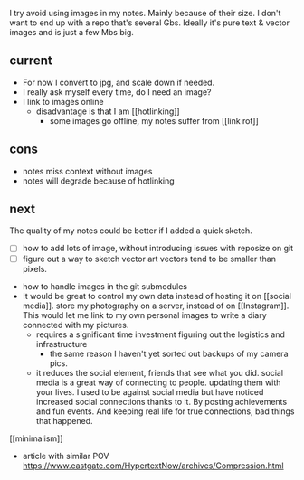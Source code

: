 I try avoid using images in my notes. Mainly because of their size. I don't want to end up with a repo that's several Gbs. Ideally it's pure text & vector images and is just a few Mbs big.
## current
- For now I convert to jpg, and scale down if needed.
- I really ask myself every time, do I need an image?
- I link to images online
	- disadvantage is that I am [[hotlinking]]
		- some images go offline, my notes suffer from [[link rot]] 
## cons
- notes miss context without images
- notes will degrade because of hotlinking
## next
The quality of my notes could be better if I added a quick sketch.
- [ ] how to add lots of image, without introducing issues with reposize on git
- [ ] figure out a way to sketch vector art
      vectors tend to be smaller than pixels.
- how to handle images in the git submodules
- It would be great to control my own data instead of hosting it on [[social media]]. store my photography on a server, instead of on [[Instagram]]. This would let me link to my own personal images to write a diary connected with my pictures.
	- requires a significant time investment figuring out the logistics and infrastructure
		- the same reason I haven't yet sorted out backups of my camera pics.
	- it reduces the social element, friends that see what you did. social media is a great way of connecting to people. updating them with your lives. I used to be against social media but have noticed increased social connections thanks to it. By posting achievements and fun events. And keeping real life for true connections, bad things that happened.

[[minimalism]]

- article with similar POV https://www.eastgate.com/HypertextNow/archives/Compression.html